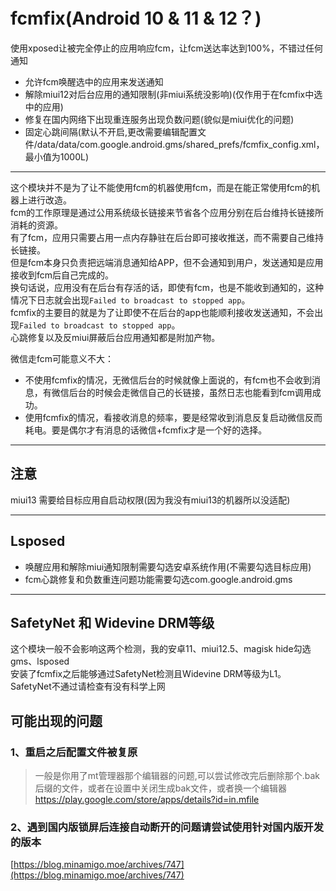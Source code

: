 # fcmfix(Android 10 & 11 & 12？)

使用xposed让被完全停止的应用响应fcm，让fcm送达率达到100%，不错过任何通知  

- 允许fcm唤醒选中的应用来发送通知
- 解除miui12对后台应用的通知限制(非miui系统没影响)(仅作用于在fcmfix中选中的应用)
- 修复在国内网络下出现重连服务出现负数问题(貌似是miui优化的问题)
- 固定心跳间隔(默认不开启,更改需要编辑配置文件/data/data/com.google.android.gms/shared_prefs/fcmfix_config.xml，最小值为1000L)

---

这个模块并不是为了让不能使用fcm的机器使用fcm，而是在能正常使用fcm的机器上进行改造。  
fcm的工作原理是通过公用系统级长链接来节省各个应用分别在后台维持长链接所消耗的资源。  
有了fcm，应用只需要占用一点内存静驻在后台即可接收推送，而不需要自己维持长链接。  
但是fcm本身只负责把远端消息通知给APP，但不会通知到用户，发送通知是应用接收到fcm后自己完成的。  
换句话说，应用没有在后台有存活的话，即使有fcm，也是不能收到通知的，这种情况下日志就会出现`Failed to broadcast to stopped app`。  
fcmfix的主要目的就是为了让即使不在后台的app也能顺利接收发送通知，不会出现`Failed to broadcast to stopped app`。  
心跳修复以及反miui屏蔽后台应用通知都是附加产物。  

微信走fcm可能意义不大：
- 不使用fcmfix的情况，无微信后台的时候就像上面说的，有fcm也不会收到消息，有微信后台的时候会走微信自己的长链接，虽然日志也能看到fcm调用成功。
- 使用fcmfix的情况，看接收消息的频率，要是经常收到消息反复启动微信反而耗电。要是偶尔才有消息的话微信+fcmfix才是一个好的选择。
---

## 注意

miui13 需要给目标应用自启动权限(因为我没有miui13的机器所以没适配)

---

## Lsposed
- 唤醒应用和解除miui通知限制需要勾选安卓系统作用(不需要勾选目标应用)
- fcm心跳修复和负数重连问题功能需要勾选com.google.android.gms

---

## SafetyNet 和 Widevine DRM等级
这个模块一般不会影响这两个检测，我的安卓11、miui12.5、magisk hide勾选gms、lsposed    
安装了fcmfix之后能够通过SafetyNet检测且Widevine DRM等级为L1。  
SafetyNet不通过请检查有没有科学上网

## 可能出现的问题

### 1、重启之后配置文件被复原
> 一般是你用了mt管理器那个编辑器的问题,可以尝试修改完后删除那个.bak后缀的文件，或者在设置中关闭生成bak文件，或者换一个编辑器 https://play.google.com/store/apps/details?id=in.mfile

### 2、遇到国内版锁屏后连接自动断开的问题请尝试使用针对国内版开发的版本
[https://blog.minamigo.moe/archives/747](https://blog.minamigo.moe/archives/747)


